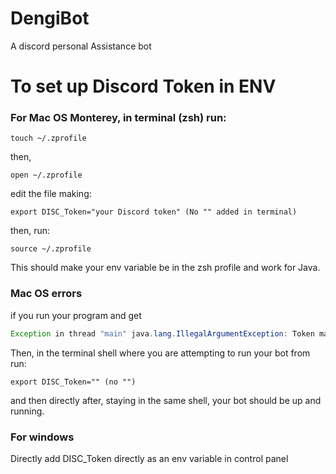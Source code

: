 # DengiBot
A discord personal Assistance bot

# To set up Discord Token in ENV 

### For Mac OS Monterey, in terminal (zsh) run:
```
touch ~/.zprofile 
```
then,
```
open ~/.zprofile  
```
edit the file making:
```
export DISC_Token="your Discord token" (No "" added in terminal) 
```
then, run:
```
source ~/.zprofile
```
This should make your env variable be in the zsh profile and work for Java.

### Mac OS errors 
if you run your program and get 
```Java
Exception in thread "main" java.lang.IllegalArgumentException: Token may not be null
```
Then, in the terminal shell where you are attempting to run your bot from run:
```
export DISC_Token="" (no "")
```
and then directly after, staying in the same shell, your bot should be up and running.

### For windows

Directly add DISC_Token directly as an env variable in control panel